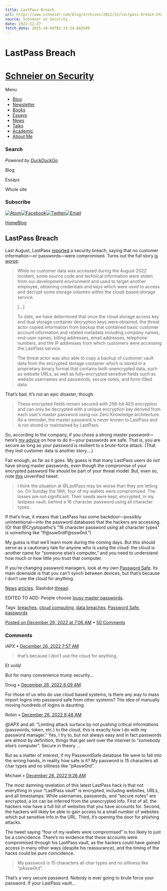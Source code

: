 ```yaml
---
title: LastPass Breach
url: https://www.schneier.com/blog/archives/2022/12/lastpass-breach.html
source: Schneier on Security
date: 2022-12-27
fetch_date: 2025-10-04T02:33:34.602509
---
```


# LastPass Breach

# [Schneier on Security](https://www.schneier.com/)

Menu

* [Blog](https://www.schneier.com)
* [Newsletter](https://www.schneier.com/crypto-gram/)
* [Books](https://www.schneier.com/books/)
* [Essays](https://www.schneier.com/essays/)
* [News](https://www.schneier.com/news/)
* [Talks](https://www.schneier.com/talks/)
* [Academic](https://www.schneier.com/academic/)
* [About Me](https://www.schneier.com/blog/about/)

### Search

*Powered by [DuckDuckGo](https://duckduckgo.com/)*

Blog

Essays

Whole site

### Subscribe

[![Atom](https://www.schneier.com/wp-content/uploads/2019/10/rss-32px.png)](https://www.schneier.com/feed/atom/)[![Facebook](https://www.schneier.com/wp-content/uploads/2019/10/facebook-32px.png)](https://www.facebook.com/bruce.schneier)[![Twitter](https://www.schneier.com/wp-content/uploads/2019/10/twitter-32px.png)](https://twitter.com/schneierblog)[![Email](https://www.schneier.com/wp-content/uploads/2019/10/email-32px.png)](https://www.schneier.com/crypto-gram)

[Home](https://www.schneier.com)[Blog](https://www.schneier.com/blog/archives/)

## LastPass Breach

Last August, LastPass [reported](https://www.schneier.com/blog/archives/2022/12/lastpass-security-breach.html) a security breach, saying that no customer information—or passwords—were compromised. Turns out the full story [is worse](https://blog.lastpass.com/2022/12/notice-of-recent-security-incident/):

> While no customer data was accessed during the August 2022 incident, some source code and technical information were stolen from our development environment and used to target another employee, obtaining credentials and keys which were used to access and decrypt some storage volumes within the cloud-based storage service.
>
> […]
>
> To date, we have determined that once the cloud storage access key and dual storage container decryption keys were obtained, the threat actor copied information from backup that contained basic customer account information and related metadata including company names, end-user names, billing addresses, email addresses, telephone numbers, and the IP addresses from which customers were accessing the LastPass service.
>
> The threat actor was also able to copy a backup of customer vault data from the encrypted storage container which is stored in a proprietary binary format that contains both unencrypted data, such as website URLs, as well as fully-encrypted sensitive fields such as website usernames and passwords, secure notes, and form-filled data.

That’s bad. It’s not an epic disaster, though.

> These encrypted fields remain secured with 256-bit AES encryption and can only be decrypted with a unique encryption key derived from each user’s master password using our Zero Knowledge architecture. As a reminder, the master password is never known to LastPass and is not stored or maintained by LastPass.

So, according to the company, if you chose a strong master password—here’s [my advice](https://www.schneier.com/blog/archives/2014/03/choosing_secure_1.html) on how to do it—your passwords are safe. That is, you are secure as long as your password is resilient to a brute-force attack. (That they lost customer data is another story….)

Fair enough, as far as it goes. My guess is that many LastPass users do *not* have strong master passwords, even though the compromise of your encrypted password file should be part of your threat model. But, even so, note [this](https://twitter.com/cryptopathic/status/1606416137771782151?s=46&t=OZ7adijGdDvE7lUyGPBaJQ) unverified tweet:

> I think the situation at @LastPass may be worse than they are letting on. On Sunday the 18th, four of my wallets were compromised. The losses are not significant. Their seeds were kept, encrypted, in my lastpass vault, behind a 16 character password using all character types.

If that’s true, it means that LastPass has some backdoor—possibly unintentional—into the password databases that the hackers are accessing. (Or that @Cryptopathic’s “16 character password using all character types” is something like “P@ssw0rdP@ssw0rd.”)

My guess is that we’ll learn more during the coming days. But this should serve as a cautionary tale for anyone who is using the cloud: the cloud is another name for “someone else’s computer,” and you need to understand how much or how little you trust that computer.

If you’re changing password managers, look at my own [Password Safe](https://www.schneier.com/academic/passsafe/). Its main downside is that you can’t synch between devices, but that’s because I don’t use the cloud for anything.

[News](https://www.bleepingcomputer.com/news/security/lastpass-hackers-stole-customer-vault-data-in-cloud-storage-breach/) [articles](https://arstechnica.com/information-technology/2022/12/lastpass-says-hackers-have-obtained-vault-data-and-a-wealth-of-customer-info/). Slashdot [thread](https://hardware.slashdot.org/story/22/12/22/2345231/lastpass-hackers-stole-customer-vault-data-in-cloud-storage-breach).

EDITED TO ADD: People choose [lousy master passwords](https://mastodon.social/%40MildlyAggrievedScientist/109570065394823161).

Tags: [breaches](https://www.schneier.com/tag/breaches/), [cloud computing](https://www.schneier.com/tag/cloud-computing/), [data breaches](https://www.schneier.com/tag/data-breaches/), [Password Safe](https://www.schneier.com/tag/password-safe/), [passwords](https://www.schneier.com/tag/passwords/)

[Posted on December 26, 2022 at 7:06 AM](https://www.schneier.com/blog/archives/2022/12/lastpass-breach.html) •
[50 Comments](https://www.schneier.com/blog/archives/2022/12/lastpass-breach.html#comments)

### Comments

iAPX •
[December 26, 2022 7:57 AM](https://www.schneier.com/blog/archives/2022/12/lastpass-breach.html/#comment-414519)

> that’s because I don’t use the cloud for anything.

Et voilà!

But for many convenience trump security…

Doug •
[December 26, 2022 8:09 AM](https://www.schneier.com/blog/archives/2022/12/lastpass-breach.html/#comment-414520)

For those of us who do use cloud based systems, is there any way to mass import logins into password safe from other systems? The idea of manually moving hundreds of logins is daunting.

Robin •
[December 26, 2022 8:48 AM](https://www.schneier.com/blog/archives/2022/12/lastpass-breach.html/#comment-414521)

@iAPX and all: “Limiting attack surface by not pushing critical informations (passwords, token, etc.) to the cloud, this is exactly how I do with my password manager.”
Yes, I try to, but not always easy and in fact passwords are almost by definition, things that get sent over the internet to “somebody else’s computer”. Secure in theory …

But as a matter of interest, if my PasswordSafe database file were to fall into the wrong hands, in reality how safe is it? My password is 15 characters all char types and no silliness like “pAssw0rd”.

Michael •
[December 26, 2022 9:26 AM](https://www.schneier.com/blog/archives/2022/12/lastpass-breach.html/#comment-414522)

The most damning revelation of this latest LastPass hack is that not everything in your “LastPass vault” is encrypted, including websites, URLs, and all timestamps. While usernames, passwords, and “secure notes” are encrypted, a lot can be inferred from the unencrypted info. First of all, the hackers now have a full list of websites that you have accounts for. Second, the hackers will likely be able to gain access to a small number of websites which put sensitive info in the URL. Third, it’s opening the door for phishing attacks.

The tweet saying “four of my wallets were compromised” is too likely to just be a coincidence. There’s no evidence that these accounts were compromised through his LastPass vault, as the hackers could have gained access in many other ways (despite his reassurance), and the timing of the hacks could be pure coincidence.

> My password is 15 characters all char types and no silliness like “pAssw0rd”.

That’s a very secure password. Nobody is ever going to brute force your password. If your LastPass vault...